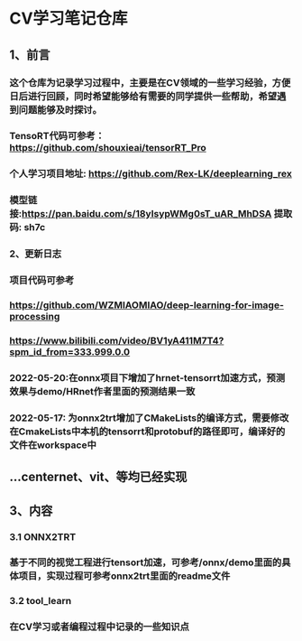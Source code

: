 # CV学习笔记仓库

## 1、前言

### 这个仓库为记录学习过程中，主要是在CV领域的一些学习经验，方便日后进行回顾，同时希望能够给有需要的同学提供一些帮助，希望遇到问题能够及时探讨。

### TensoRT代码可参考：https://github.com/shouxieai/tensorRT_Pro

### 个人学习项目地址: https://github.com/Rex-LK/deeplearning_rex

### 模型链接:https://pan.baidu.com/s/18yIsypWMg0sT_uAR_MhDSA 提取码: sh7c

### 2、更新日志

### 项目代码可参考

### https://github.com/WZMIAOMIAO/deep-learning-for-image-processing

### https://www.bilibili.com/video/BV1yA411M7T4?spm_id_from=333.999.0.0

### 2022-05-20:在onnx项目下增加了hrnet-tensorrt加速方式，预测效果与demo/HRnet作者里面的预测结果一致

### 2022-05-17: 为onnx2trt增加了CMakeLists的编译方式，需要修改在CmakeLists中本机的tensorrt和protobuf的路径即可，编译好的文件在workspace中

## ...centernet、vit、等均已经实现

## 3、内容

### 3.1 ONNX2TRT

### 基于不同的视觉工程进行tensort加速，可参考/onnx/demo里面的具体项目，实现过程可参考onnx2trt里面的readme文件

### 3.2 tool_learn

### 在CV学习或者编程过程中记录的一些知识点

### 

